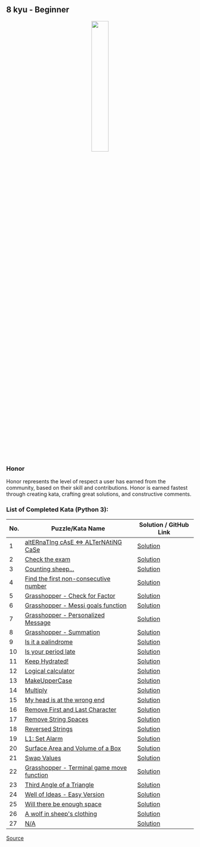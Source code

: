 ## 8 kyu - Beginner

<div align="center"> 
<img width="30%" height="30%" src="https://github.com/ikostan/codewars/blob/master/img/copy-rank-kyu.png" hspace="10">
</div>

### Honor

Honor represents the level of respect a user has earned from the community, based on their skill and contributions. Honor is earned fastest through creating kata, crafting great solutions, and constructive comments.

### List of Completed Kata (Python 3):

| No. | Puzzle/Kata Name                                                                                           | Solution / GitHub Link |
|-----|------------------------------------------------------------------------------------------------------------|------------------------|
|1    |[altERnaTIng cAsE <=> ALTerNAtiNG CaSe](https://www.codewars.com/kata/56efc695740d30f963000557/train/python)|[Solution](https://github.com/ikostan/codewars/tree/master/kyu_8/alternating_case)|
|2    |[Check the exam](https://www.codewars.com/kata/5a3dd29055519e23ec000074/train/python)|[Solution](https://github.com/ikostan/codewars/tree/master/kyu_8/check_the_exam)|
|3    |[Counting sheep...](https://www.codewars.com/kata/54edbc7200b811e956000556/train/python)|[Solution](https://github.com/ikostan/codewars/tree/master/kyu_8/counting_sheep)|
|4    |[Find the first non-consecutive number](https://www.codewars.com/kata/58f8a3a27a5c28d92e000144/train/python)|[Solution](https://github.com/ikostan/codewars/tree/master/kyu_8/find_the_first_non_consecutive_number)|
|5    |[Grasshopper - Check for Factor](https://www.codewars.com/kata/55cbc3586671f6aa070000fb/train/python)|[Solution](https://github.com/ikostan/codewars/tree/master/kyu_8/grasshopper_check_for_factor)|
|6    |[Grasshopper - Messi goals function](https://www.codewars.com/kata/55f73be6e12baaa5900000d4/train/python)|[Solution](https://github.com/ikostan/codewars/tree/master/kyu_8/grasshopper_messi_goals_function)|
|7    |[Grasshopper - Personalized Message](https://www.codewars.com/kata/5772da22b89313a4d50012f7/train/python)|[Solution](https://github.com/ikostan/codewars/tree/master/kyu_8/grasshopper_personalized_message)|
|8    |[Grasshopper - Summation](https://www.codewars.com/kata/55d24f55d7dd296eb9000030/train/python)|[Solution](https://github.com/ikostan/codewars/tree/master/kyu_8/grasshopper_summation)|
|9    |[Is it a palindrome](https://www.codewars.com/kata/57a1fd2ce298a731b20006a4/train/python)|[Solution](https://github.com/ikostan/codewars/tree/master/kyu_8/is_it_a_palindrome)|
|10   |[Is your period late](https://www.codewars.com/kata/578a8a01e9fd1549e50001f1/train/python)|[Solution](https://github.com/ikostan/codewars/tree/master/kyu_8/is_your_period_late)|
|11   |[Keep Hydrated!](https://www.codewars.com/kata/582cb0224e56e068d800003c/train/python)|[Solution](https://github.com/ikostan/codewars/blob/master/kyu_8/keep_hydrated/README.md)|
|12   |[Logical calculator](https://www.codewars.com/kata/57096af70dad013aa200007b/train/python)|[Solution](https://github.com/ikostan/codewars/tree/master/kyu_8/logical_calculator)|
|13   |[MakeUpperCase](https://www.codewars.com/kata/57a0556c7cb1f31ab3000ad7/train/python)|[Solution](https://github.com/ikostan/codewars/tree/master/kyu_8/make_upper_case)|
|14   |[Multiply](https://www.codewars.com/kata/50654ddff44f800200000004/train/python)|[Solution](https://github.com/ikostan/codewars/tree/master/kyu_8/multiply)|
|15   |[My head is at the wrong end](https://www.codewars.com/kata/56f699cd9400f5b7d8000b55/train/python)|[Solution](https://github.com/ikostan/codewars/tree/master/kyu_8/my_head_is_at_the_wrong_end)|
|16   |[Remove First and Last Character](https://www.codewars.com/kata/56bc28ad5bdaeb48760009b0/train/python)|[Solution](https://github.com/ikostan/codewars/tree/master/kyu_8/remove_first_and_last_character)|
|17   |[Remove String Spaces](https://www.codewars.com/kata/57eae20f5500ad98e50002c5/train/python)|[Solution](https://github.com/ikostan/codewars/tree/master/kyu_8/remove_string_spaces)|
|18   |[Reversed Strings](https://www.codewars.com/kata/5168bb5dfe9a00b126000018/train/python)|[Solution](https://github.com/ikostan/codewars/tree/master/kyu_8/reversed_strings)|
|19   |[L1: Set Alarm](https://www.codewars.com/kata/568dcc3c7f12767a62000038/train/python)|[Solution](https://github.com/ikostan/codewars/tree/master/kyu_8/set_alarm)|
|20   |[Surface Area and Volume of a Box](https://www.codewars.com/kata/565f5825379664a26b00007c/train/python)|[Solution](https://github.com/ikostan/codewars/tree/master/kyu_8/surface_area_and_volume_of_box)|
|21   |[Swap Values](https://www.codewars.com/kata/5388f0e00b24c5635e000fc6/train/python)|[Solution](https://github.com/ikostan/codewars/tree/master/kyu_8/swap_values)|
|22   |[Grasshopper - Terminal game move function](https://www.codewars.com/kata/563a631f7cbbc236cf0000c2/train/python)|[Solution](https://github.com/ikostan/codewars/tree/master/kyu_8/terminal_game_move_function)|
|23   |[Third Angle of a Triangle](https://www.codewars.com/kata/5a023c426975981341000014/train/python)|[Solution](https://github.com/ikostan/codewars/tree/master/kyu_8/third_angle_of_triangle)|
|24   |[Well of Ideas - Easy Version](https://www.codewars.com/kata/57f222ce69e09c3630000212/train/python)|[Solution](https://github.com/ikostan/codewars/tree/master/kyu_8/well_of_ideas_easy_version)|
|25   |[Will there be enough space](https://www.codewars.com/kata/5875b200d520904a04000003/train/python)|[Solution](https://github.com/ikostan/codewars/tree/master/kyu_8/will_there_be_enough_space)|
|26   |[A wolf in sheep's clothing](https://www.codewars.com/kata/5c8bfa44b9d1192e1ebd3d15/train/python)|[Solution](https://github.com/ikostan/codewars/tree/master/kyu_8/wolf_in_sheep_clothing)|
|27   |[N/A]()|[Solution]()|


[Source](https://www.codewars.com/about)
